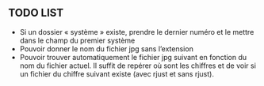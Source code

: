 ## TODO LIST



* Si un dossier « système » existe, prendre le dernier numéro et le mettre dans le champ du premier système
* Pouvoir donner le nom du fichier jpg sans l’extension
* Pouvoir trouver automatiquement le fichier jpg suivant en fonction du nom du fichier actuel. Il suffit de repérer où sont les chiffres et de voir si un fichier du chiffre suivant existe (avec rjust et sans rjust).
